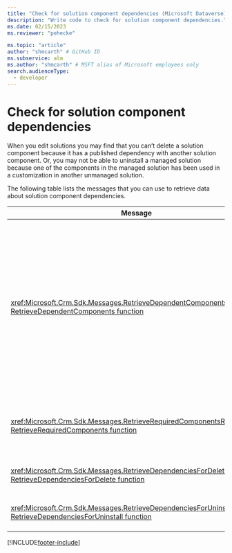 ```yaml
---
title: "Check for solution component dependencies (Microsoft Dataverse) | Microsoft Docs" # Intent and product brand in a unique string of 43-59 chars including spaces
description: "Write code to check for solution component dependencies." # 115-145 characters including spaces. This abstract displays in the search result.
ms.date: 02/15/2023
ms.reviewer: "pehecke"

ms.topic: "article"
author: "shmcarth" # GitHub ID
ms.subservice: alm
ms.author: "shmcarth" # MSFT alias of Microsoft employees only
search.audienceType: 
  - developer
---
```

# Check for solution component dependencies

 When you edit solutions you may find that you can’t delete a solution component because it has a published dependency with another solution component. Or, you may not be able to uninstall a managed solution because one of the components in the managed solution has been used in a customization in another unmanaged solution.  
  
 The following table lists the messages that you can use to retrieve data about solution component dependencies.  
  
|Message|Description|  
|-------------|-----------------|  
|<xref:Microsoft.Crm.Sdk.Messages.RetrieveDependentComponentsRequest><br />[RetrieveDependentComponents function](xref:Microsoft.Dynamics.CRM.RetrieveDependentComponents)|Returns a list of dependencies for solution components that directly depend on a solution component.<br /><br /> For example, when you use this message for a global option set solution component, dependency records for solution components representing any option set attributes that reference the global option set solution component are returned.<br /><br /> When you use this message for the solution component record for the account entity, dependency records for all of the solution components representing attributes, views, and forms used for that entity are returned.|  
|<xref:Microsoft.Crm.Sdk.Messages.RetrieveRequiredComponentsRequest><br />[RetrieveRequiredComponents function](xref:Microsoft.Dynamics.CRM.RetrieveRequiredComponents)|Returns a list of the dependencies for solution components that another solution component directly depends on. This message provides the reverse of the `RetrieveDependentComponentsRequest` message.|  
|<xref:Microsoft.Crm.Sdk.Messages.RetrieveDependenciesForDeleteRequest><br />[RetrieveDependenciesForDelete function](xref:Microsoft.Dynamics.CRM.RetrieveDependenciesForDelete)|Returns a list of all the dependencies for solution components that could prevent deleting a solution component.|  
|<xref:Microsoft.Crm.Sdk.Messages.RetrieveDependenciesForUninstallRequest><br />[RetrieveDependenciesForUninstall function](xref:Microsoft.Dynamics.CRM.RetrieveDependenciesForUninstall)|Returns a list of all the dependencies for solution components that could prevent uninstalling a managed solution.|  


[!INCLUDE[footer-include](../includes/footer-banner.md)]
